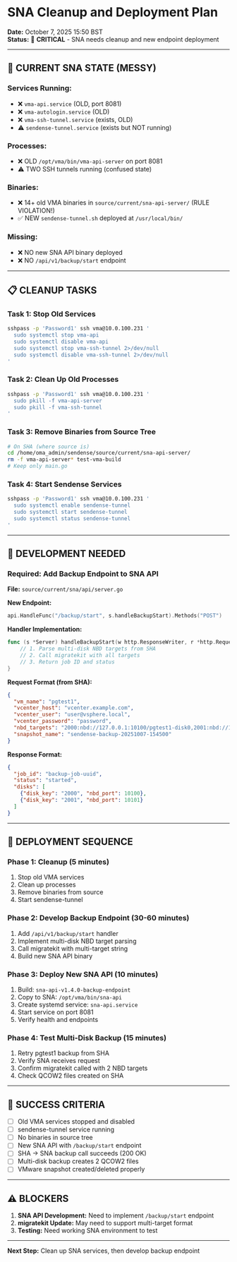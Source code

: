 # SNA Cleanup and Deployment Plan

**Date:** October 7, 2025 15:50 BST  
**Status:** 🔴 **CRITICAL** - SNA needs cleanup and new endpoint deployment

---

## 🚨 **CURRENT SNA STATE (MESSY)**

### **Services Running:**
- ❌ `vma-api.service` (OLD, port 8081)
- ❌ `vma-autologin.service` (OLD)
- ❌ `vma-ssh-tunnel.service` (exists, OLD)
- ⚠️ `sendense-tunnel.service` (exists but NOT running)

### **Processes:**
- ❌ OLD `/opt/vma/bin/vma-api-server` on port 8081
- ⚠️ TWO SSH tunnels running (confused state)

### **Binaries:**
- ❌ 14+ old VMA binaries in `source/current/sna-api-server/` (RULE VIOLATION!)
- ✅ NEW `sendense-tunnel.sh` deployed at `/usr/local/bin/`

### **Missing:**
- ❌ NO new SNA API binary deployed
- ❌ NO `/api/v1/backup/start` endpoint

---

## 📋 **CLEANUP TASKS**

### **Task 1: Stop Old Services**
```bash
sshpass -p 'Password1' ssh vma@10.0.100.231 '
  sudo systemctl stop vma-api
  sudo systemctl disable vma-api
  sudo systemctl stop vma-ssh-tunnel 2>/dev/null
  sudo systemctl disable vma-ssh-tunnel 2>/dev/null
'
```

### **Task 2: Clean Up Old Processes**
```bash
sshpass -p 'Password1' ssh vma@10.0.100.231 '
  sudo pkill -f vma-api-server
  sudo pkill -f vma-ssh-tunnel
'
```

### **Task 3: Remove Binaries from Source Tree**
```bash
# On SHA (where source is)
cd /home/oma_admin/sendense/source/current/sna-api-server/
rm -f vma-api-server* test-vma-build
# Keep only main.go
```

### **Task 4: Start Sendense Services**
```bash
sshpass -p 'Password1' ssh vma@10.0.100.231 '
  sudo systemctl enable sendense-tunnel
  sudo systemctl start sendense-tunnel
  sudo systemctl status sendense-tunnel
'
```

---

## 🔧 **DEVELOPMENT NEEDED**

### **Required: Add Backup Endpoint to SNA API**

**File:** `source/current/sna/api/server.go`

**New Endpoint:**
```go
api.HandleFunc("/backup/start", s.handleBackupStart).Methods("POST")
```

**Handler Implementation:**
```go
func (s *Server) handleBackupStart(w http.ResponseWriter, r *http.Request) {
    // 1. Parse multi-disk NBD targets from SHA
    // 2. Call migratekit with all targets
    // 3. Return job ID and status
}
```

**Request Format (from SHA):**
```json
{
  "vm_name": "pgtest1",
  "vcenter_host": "vcenter.example.com",
  "vcenter_user": "user@vsphere.local",
  "vcenter_password": "password",
  "nbd_targets": "2000:nbd://127.0.0.1:10100/pgtest1-disk0,2001:nbd://127.0.0.1:10101/pgtest1-disk1",
  "snapshot_name": "sendense-backup-20251007-154500"
}
```

**Response Format:**
```json
{
  "job_id": "backup-job-uuid",
  "status": "started",
  "disks": [
    {"disk_key": "2000", "nbd_port": 10100},
    {"disk_key": "2001", "nbd_port": 10101}
  ]
}
```

---

## 🚀 **DEPLOYMENT SEQUENCE**

### **Phase 1: Cleanup (5 minutes)**
1. Stop old VMA services
2. Clean up processes
3. Remove binaries from source
4. Start sendense-tunnel

### **Phase 2: Develop Backup Endpoint (30-60 minutes)**
1. Add `/api/v1/backup/start` handler
2. Implement multi-disk NBD target parsing
3. Call migratekit with multi-target string
4. Build new SNA API binary

### **Phase 3: Deploy New SNA API (10 minutes)**
1. Build: `sna-api-v1.4.0-backup-endpoint`
2. Copy to SNA: `/opt/vma/bin/sna-api`
3. Create systemd service: `sna-api.service`
4. Start service on port 8081
5. Verify health and endpoints

### **Phase 4: Test Multi-Disk Backup (15 minutes)**
1. Retry pgtest1 backup from SHA
2. Verify SNA receives request
3. Confirm migratekit called with 2 NBD targets
4. Check QCOW2 files created on SHA

---

## 🎯 **SUCCESS CRITERIA**

- [ ] Old VMA services stopped and disabled
- [ ] sendense-tunnel service running
- [ ] No binaries in source tree
- [ ] New SNA API with `/backup/start` endpoint
- [ ] SHA → SNA backup call succeeds (200 OK)
- [ ] Multi-disk backup creates 2 QCOW2 files
- [ ] VMware snapshot created/deleted properly

---

## ⚠️ **BLOCKERS**

1. **SNA API Development:** Need to implement `/backup/start` endpoint
2. **migratekit Update:** May need to support multi-target format
3. **Testing:** Need working SNA environment to test

---

**Next Step:** Clean up SNA services, then develop backup endpoint

